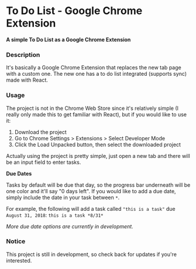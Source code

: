 # To Do List - Google Chrome Extension

**A simple To Do List as a Google Chrome Extension**

### Description

It's basically a Google Chrome Extension that replaces the new tab page with a custom one. The new one has a to do list integrated (supports sync) made with React.

### Usage

The project is not in the Chrome Web Store since it's relatively simple (I really only made this to get familiar with React), but if you would like to use it:
1. Download the project
2. Go to Chrome Settings > Extensions > Select Developer Mode
3. Click the Load Unpacked button, then select the downloaded project

Actually using the project is pretty simple, just open a new tab and there will be an input field to enter tasks.

**Due Dates**

Tasks by default will be due that day, so the progress bar underneath will be one color and it'll say "0 days left". If you would like to add a due date, simply include the date in your task between `*`.

For example, the following will add a task called `"this is a task"` due `August 31, 2018`: `this is a task *8/31*`

_More due date options are currently in development._

### Notice

This project is still in development, so check back for updates if you're interested.
